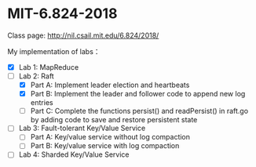 # MIT-6.824-2018
Class page: http://nil.csail.mit.edu/6.824/2018/

My implementation of labs：
- [x] Lab 1: MapReduce
- [ ] Lab 2: Raft  
    - [x] Part A: Implement leader election and heartbeats
    - [x] Part B: Implement the leader and follower code to append new log entries
    - [ ] Part C: Complete the functions persist() and readPersist() in raft.go by adding code to save and restore persistent state
- [ ] Lab 3: Fault-tolerant Key/Value Service
    - [ ] Part A: Key/value service without log compaction
    - [ ] Part B: Key/value service with log compaction
- [ ] Lab 4: Sharded Key/Value Service